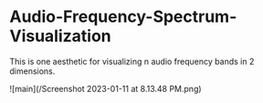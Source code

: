 # Audio-Frequency-Spectrum-Visualization
This is one aesthetic for visualizing n audio frequency bands in 2 dimensions.


![main](/Screenshot 2023-01-11 at 8.13.48 PM.png)
